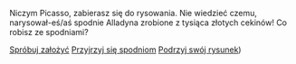 Niczym Picasso, zabierasz się do rysowania. Nie wiedzieć czemu, narysował-eś/aś 
spodnie Alladyna zrobione z tysiąca złotych cekinów! Co robisz ze spodniami?

[Spróbuj założyć](zalozyc.md)
[Przyjrzyj się spodniom](przyjrzyj/przyjrzyj.md)
[Podrzyj swój rysunek](podrzyj/podrzyj.md))

